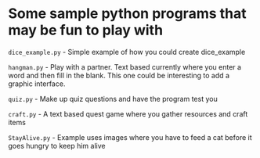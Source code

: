# Some sample python programs that may be fun to play with #

`dice_example.py` - Simple example of how you could create dice_example

`hangman.py` - Play with a partner.  Text based currently where you enter a word and then fill in the blank.  This one could be interesting to add a graphic interface.

`quiz.py` - Make up quiz questions and have the program test you

`craft.py` - A text based quest game where you gather resources and craft items

`StayAlive.py` - Example uses images where you have to feed a cat before it goes hungry to keep him alive
